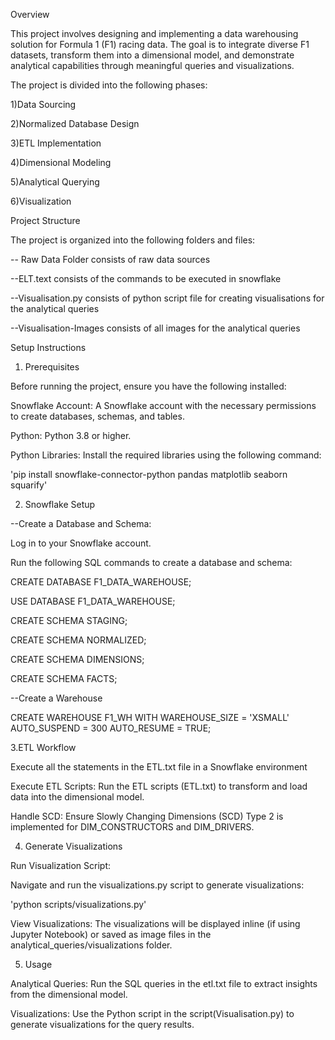 Overview

This project involves designing and implementing a data warehousing solution for Formula 1 (F1) racing data.
The goal is to integrate diverse F1 datasets, transform them into a dimensional model, and demonstrate analytical capabilities through meaningful queries and visualizations. 




The project is divided into the following phases:

1)Data Sourcing

2)Normalized Database Design

3)ETL Implementation

4)Dimensional Modeling

5)Analytical Querying

6)Visualization





Project Structure

The project is organized into the following folders and files:

-- Raw Data Folder consists of raw data sources

--ELT.text consists of the commands to be executed in snowflake

--Visualisation.py consists of python script file for creating visualisations for the analytical queries

--Visualisation-Images consists of all images for the analytical queries




Setup Instructions

1. Prerequisites

Before running the project, ensure you have the following installed:

Snowflake Account: A Snowflake account with the necessary permissions to create databases, schemas, and tables.

Python: Python 3.8 or higher.

Python Libraries: Install the required libraries using the following command:

'pip install snowflake-connector-python pandas matplotlib seaborn squarify'





2. Snowflake Setup
   
--Create a Database and Schema:

Log in to your Snowflake account.

Run the following SQL commands to create a database and schema:

CREATE DATABASE F1_DATA_WAREHOUSE;

USE DATABASE F1_DATA_WAREHOUSE;

CREATE SCHEMA STAGING;

CREATE SCHEMA NORMALIZED;

CREATE SCHEMA DIMENSIONS;

CREATE SCHEMA FACTS;

--Create a Warehouse

CREATE WAREHOUSE F1_WH WITH WAREHOUSE_SIZE = 'XSMALL' AUTO_SUSPEND = 300 AUTO_RESUME = TRUE;




3.ETL Workflow

Execute all the statements in the ETL.txt file in a Snowflake environment

Execute ETL Scripts: Run the ETL scripts (ETL.txt) to transform and load data into the dimensional model.

Handle SCD: Ensure Slowly Changing Dimensions (SCD) Type 2 is implemented for DIM_CONSTRUCTORS and DIM_DRIVERS.





4. Generate Visualizations
   
Run Visualization Script:

Navigate and run the visualizations.py script to generate visualizations:

'python scripts/visualizations.py'

View Visualizations: The visualizations will be displayed inline (if using Jupyter Notebook) or saved as image files in the
analytical_queries/visualizations folder.





5. Usage

Analytical Queries: Run the SQL queries in the etl.txt file to extract insights from the dimensional model.

Visualizations: Use the Python script in the script(Visualisation.py) to generate visualizations for the query results.
